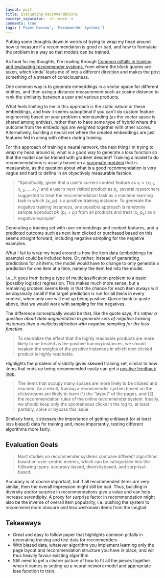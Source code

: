 ```yaml
---
layout: post
title: Evaluating Recommendations
excerpt_separator:  <!--more-->
comments: true
tags: ['Paper Review', 'Recommender Systems']
---
```


Putting some thoughts down in words of trying to wrap my head around how to measure if a recommendation is good or bad, and how to formulate the problem in a way so that models can be trained.

As food for my thoughts, I'm reading through [Common pitfalls in training and evaluating recommender systems](http://www.kdd.org/exploration_files/19-1-Article3.pdf), from where the block quotes are taken, which kinda' leads me of into a different direction and makes the post something of a stream of consciousness.

<!--more-->

One common way is to generate embeddings in a vector space for different entities, and then using a distance measurement such as cosine distance to rank the similarity between a user and various products.

What feels limiting to me in this approach is the static nature or these embeddings, and how it seems suboptimal if you can't do custom feature engineering based on your problem understanding (as the vector space is shared among entities), rather then to have some type of hybrid where the outcome from the embeddings are weighted together with other scores. Alternatively, building a neural net where the created embeddings are just features fed in along with others during training.

For this approach of training a neural network, the next thing I'm trying to wrap my head around is; what is a good way to generate a loss function so that the model can be trained with gradient descent? Training a model to do recommendations is usually based on a [surrogate problem](https://freddiek.github.io/2018/05/02/Recommendations.html) that is measurable, as the question about what is a good recommendation is very vague and hard to define in an objectively measurable fashion.

> "Specifically, given that a user’s current context feature as $x_i = (x_{i,1}, x_{i,2}, ... , x_{i,l})$ and a user’s next visited product as $p_j$, several researchers suggested to treat the recommendation task as a machine learning task in which $(x_i, p_j)$ is a positive training instance. To generate the negative training instances, one possible approach is randomly sample a product $pk$ $(p_k \neq p_j )$ from all products and treat $(x_i, p_k)$ as a negative example"

Generating a training set with user embeddings and context features, and a predicted outcome such as next item clicked or purchased based on this seems straight forward, including negative sampling for the negative examples.

What I fail to wrap my head around is how the item data (embeddings for example) could be included here. Or, rather; instead of generating predictions for all items, the model would have to change to only generate a prediction for one item at a time, namely the item fed into the model.

I.e., it goes from being a type of multiclassification problem to a basic (possibly logistic) regression. This makes much more sense, but a remaining problem seems likely in that the chance for each item always will be abysmally small if the target prediction is run for all items in every context, when only one will end up being positive. Queue back to quote above, that we would work with sampling for the negatives.

The difference conceptually would be that, like the quote says, _it's rather a question about data augmentation to generate sets of negative training instances then a multiclassification with negative sampling for the loss function._

> To neutralize the effect that the highly reachable products
are more likely to be treated as the positive training instances,
we should weaken the weights of the positive instances
in which next clicked product is highly reachable.

Highlights the problem of visibility gives skewed training set, similar to how items that ends up being recommended easily can get a [positive feedback loop](https://freddiek.github.io/2018/06/05/RecSysBerlin.html).

> The items that occupy many spaces
are more likely to be clicked and reached. As a result, training
a recommender system based on the clickstreams are
likely to learn (1) the “layout” of the pages, and (2) the
recommendation rules of the online recommender system.
Ideally, we should keep only the spontaneous clicks in the
log to, at least partially, solve or bypass this issue.

Similarly here, it stresses the importance of getting unbiased (or at least less biased) data for training and, more importantly, testing different algorithms more fairly.

## Evaluation Goals

> Most studies on recommender systems compare different algorithms
based on user-centric metrics, which can be categorized
into the following types: accuracy-based, diversitybased,
and surprisal-based.

Accuracy is of course important, but if all recommended items are very similar, then the overall impression might still be bad. Thus, building in diversity and/or surprise in recommendations give a value and can help increase serendipity. A proxy for surprise factor in recommendation might also be the inverse of overall item popularity, i.e. pushing the system to recommend more obscure and less wellknown items from the longtail.

## Takeaways
- Great and easy to follow paper that highlights common pitfalls in generating training and test data for recommenders
- With biased data, whatever algorithm you implement learning only the page layout and recommendation structure you have in place, and will thus heavily favour existing algorithm.
- Still need to get a clearer picture of how to fit all the pieces together when it comes to setting up a neural network model and appropriate loss function to train.
